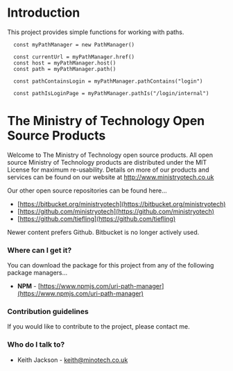 # Introduction
This project provides simple functions for working with paths.

      const myPathManager = new PathManager()
    
      const currentUrl = myPathManager.href()
      const host = myPathManager.host()
      const path = myPathManager.path()
    
      const pathContainsLogin = myPathManager.pathContains("login")
    
      const pathIsLoginPage = myPathManager.pathIs("/login/internal")

# The Ministry of Technology Open Source Products
Welcome to The Ministry of Technology open source products. All open source Ministry of Technology products are distributed under the MIT License for maximum re-usability. Details on more of our products and services can be found on our website at http://www.ministryotech.co.uk

Our other open source repositories can be found here...

* [https://bitbucket.org/ministryotech](https://bitbucket.org/ministryotech)
* [https://github.com/ministryotech](https://github.com/ministryotech)
* [https://github.com/tiefling](https://github.com/tiefling)

Newer content prefers Github. Bitbucket is no longer actively used.

### Where can I get it?
You can download the package for this project from any of the following package managers...

- **NPM** - [https://www.npmjs.com/uri-path-manager](https://www.npmjs.com/uri-path-manager)

### Contribution guidelines
If you would like to contribute to the project, please contact me.

### Who do I talk to?
* Keith Jackson - keith@minotech.co.uk
